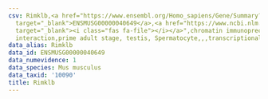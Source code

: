 ```yaml
---
csv: Rimklb,<a href="https://www.ensembl.org/Homo_sapiens/Gene/Summary?db=core;g=ENSMUSG00000040649"
  target="_blank">ENSMUSG00000040649</a>,<a href="https://www.ncbi.nlm.nih.gov/pubmed/25450459"
  target="_blank"><i class="fas fa-file"></i></a>",chromatin immunoprecipitation assay,direct
  interaction,prime adult stage, testis, Spermatocyte,,,transcriptional regulation,
data_alias: Rimklb
data_id: ENSMUSG00000040649
data_numevidence: 1
data_species: Mus musculus
data_taxid: '10090'
title: Rimklb
---
```

